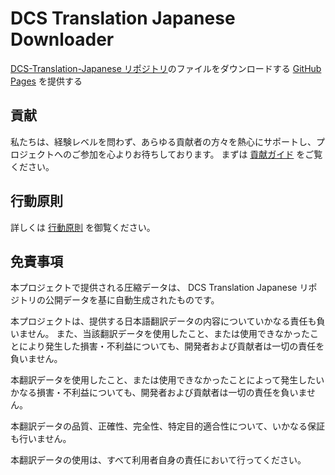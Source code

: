 # DCS Translation Japanese Downloader

[DCS-Translation-Japanese リポジトリ](https://github.com/5kdn/DCS-Translation-Japanese)のファイルをダウンロードする [GitHub Pages](https://5kdn.github.io/DCS-Translation-Japanese-Downloader/) を提供する

## 貢献

私たちは、経験レベルを問わず、あらゆる貢献者の方々を熱心にサポートし、プロジェクトへのご参加を心よりお待ちしております。 まずは [貢献ガイド](./CONTRIBUTING.md) をご覧ください。

## 行動原則

詳しくは [行動原則](./CODE_OF_CONDUCT.md) を御覧ください。

## 免責事項

本プロジェクトで提供される圧縮データは、 DCS Translation Japanese リポジトリの公開データを基に自動生成されたものです。

本プロジェクトは、提供する日本語翻訳データの内容についていかなる責任も負いません。
また、当該翻訳データを使用したこと、または使用できなかったことにより発生した損害・不利益についても、開発者および貢献者は一切の責任を負いません。

本翻訳データを使用したこと、または使用できなかったことによって発生したいかなる損害・不利益についても、開発者および貢献者は一切の責任を負いません。

本翻訳データの品質、正確性、完全性、特定目的適合性について、いかなる保証も行いません。

本翻訳データの使用は、すべて利用者自身の責任において行ってください。
